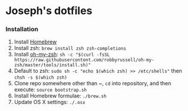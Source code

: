 # Joseph's dotfiles

### Installation
1. Install [Homebrew](http://brew.sh/)
2. Install zsh: `brew install zsh zsh-completions`
3. Install [oh-my-zsh](https://github.com/robbyrussell/oh-my-zsh): `sh -c "$(curl -fsSL https://raw.githubusercontent.com/robbyrussell/oh-my-zsh/master/tools/install.sh)"`
4. Default to zsh: `sudo sh -c "echo $(which zsh) >> /etc/shells"` then `chsh -s $(which zsh)`
5. Clone repo somewhere other than ~, `cd` into repository, and then execute: `source bootstrap.sh`
6. Install Homebrew formulae: `./brew.sh`
7. Update OS X settings: `./.osx`

